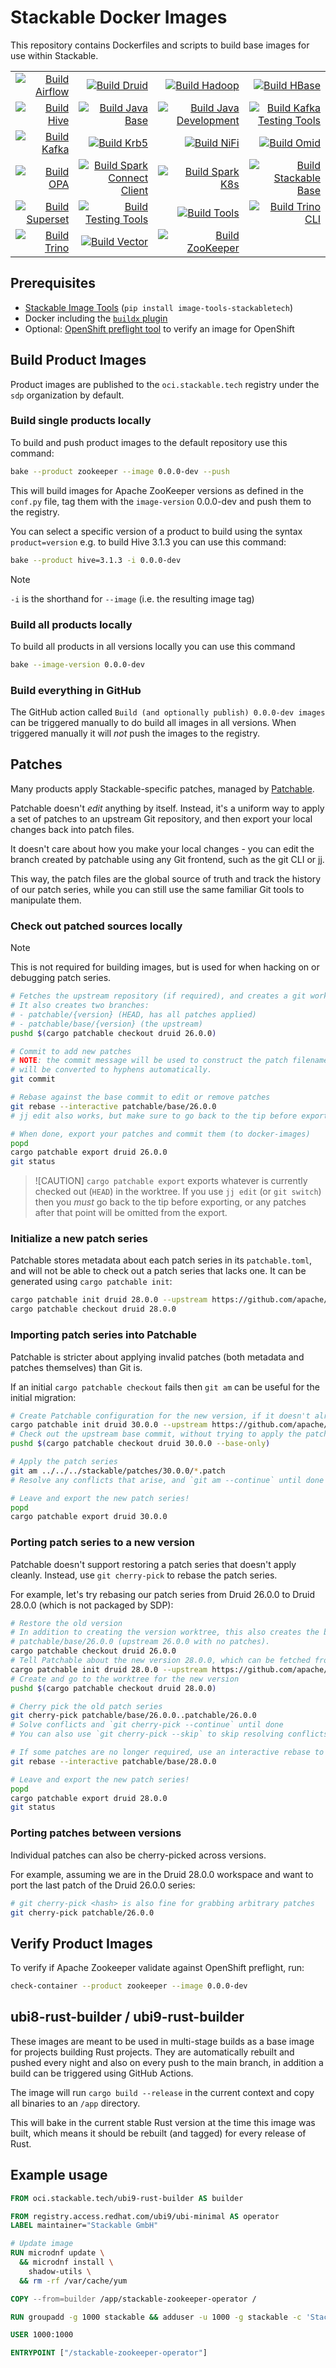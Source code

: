 # Stackable Docker Images

This repository contains Dockerfiles and scripts to build base images for use within Stackable.

<!-- start:badges: autogenerated by ./.scripts/update_readme_badges.sh -->
| | | | |
| -: | -: | -: | -: |
| [![Build Airflow]][build_airflow.yaml] | [![Build Druid]][build_druid.yaml] | [![Build Hadoop]][build_hadoop.yaml] | [![Build HBase]][build_hbase.yaml] |
| [![Build Hive]][build_hive.yaml] | [![Build Java Base]][build_java-base.yaml] | [![Build Java Development]][build_java-devel.yaml] | [![Build Kafka Testing Tools]][build_kafka-testing-tools.yaml] |
| [![Build Kafka]][build_kafka.yaml] | [![Build Krb5]][build_krb5.yaml] | [![Build NiFi]][build_nifi.yaml] | [![Build Omid]][build_omid.yaml] |
| [![Build OPA]][build_opa.yaml] | [![Build Spark Connect Client]][build_spark-connect-client.yaml] | [![Build Spark K8s]][build_spark-k8s.yaml] | [![Build Stackable Base]][build_stackable-base.yaml] |
| [![Build Superset]][build_superset.yaml] | [![Build Testing Tools]][build_testing-tools.yaml] | [![Build Tools]][build_tools.yaml] | [![Build Trino CLI]][build_trino-cli.yaml] |
| [![Build Trino]][build_trino.yaml] | [![Build Vector]][build_vector.yaml] | [![Build ZooKeeper]][build_zookeeper.yaml] | |
<!-- end:badges -->

## Prerequisites

* [Stackable Image Tools](https://github.com/stackabletech/image-tools) (`pip install image-tools-stackabletech`)
* Docker including the [`buildx` plugin](https://github.com/docker/buildx)
* Optional: [OpenShift preflight tool](https://github.com/redhat-openshift-ecosystem/openshift-preflight) to verify an image for OpenShift

## Build Product Images

Product images are published to the `oci.stackable.tech` registry under the `sdp` organization by default.

### Build single products locally

To build and push product images to the default repository use this command:

```sh
bake --product zookeeper --image 0.0.0-dev --push
```

This will build images for Apache ZooKeeper versions as defined in the `conf.py` file, tag them with the `image-version` 0.0.0-dev and push them to the registry.

You can select a specific version of a product to build using the syntax `product=version` e.g. to build Hive 3.1.3 you can use this command:

```sh
bake --product hive=3.1.3 -i 0.0.0-dev
```

> [!NOTE]
> `-i` is the shorthand for `--image` (i.e. the resulting image tag)

### Build all products locally

To build all products in all versions locally you can use this command

```sh
bake --image-version 0.0.0-dev
```

### Build everything in GitHub

The GitHub action called `Build (and optionally publish) 0.0.0-dev images` can be triggered manually to do build all images in all versions.
When triggered manually it will _not_ push the images to the registry.

## Patches

Many products apply Stackable-specific patches, managed by [Patchable](rust/patchable).

Patchable doesn't _edit_ anything by itself. Instead, it's a uniform way to apply a set of patches
to an upstream Git repository, and then export your local changes back into patch files.

It doesn't care about how you make your local changes - you can edit the branch created by
patchable using any Git frontend, such as the git CLI or [jj](https://jj-vcs.github.io/jj/latest/).

This way, the patch files are the global source of truth and track the history of our patch series,
while you can still use the same familiar Git tools to manipulate them.

### Check out patched sources locally

> [!NOTE]
> This is not required for building images, but is used for when hacking on or debugging patch series.

```sh
# Fetches the upstream repository (if required), and creates a git worktree to work with it
# It also creates two branches:
# - patchable/{version} (HEAD, has all patches applied)
# - patchable/base/{version} (the upstream)
pushd $(cargo patchable checkout druid 26.0.0)

# Commit to add new patches
# NOTE: the commit message will be used to construct the patch filename. Spaces
# will be converted to hyphens automatically.
git commit

# Rebase against the base commit to edit or remove patches
git rebase --interactive patchable/base/26.0.0
# jj edit also works, but make sure to go back to the tip before exporting

# When done, export your patches and commit them (to docker-images)
popd
cargo patchable export druid 26.0.0
git status
```

> ![CAUTION]
> `cargo patchable export` exports whatever is currently checked out (`HEAD`) in the worktree.
> If you use `jj edit` (or `git switch`) then you _must_ go back to the tip before exporting, or
> any patches after that point will be omitted from the export.

### Initialize a new patch series

Patchable stores metadata about each patch series in its `patchable.toml`, and will not be able to check out
a patch series that lacks one. It can be generated using `cargo patchable init`:

```sh
cargo patchable init druid 28.0.0 --upstream https://github.com/apache/druid.git --base druid-28.0.0
cargo patchable checkout druid 28.0.0
```

### Importing patch series into Patchable

Patchable is stricter about applying invalid patches (both metadata and patches themselves) than Git is.

If an initial `cargo patchable checkout` fails then `git am` can be useful for the initial migration:

```sh
# Create Patchable configuration for the new version, if it doesn't already exist
cargo patchable init druid 30.0.0 --upstream https://github.com/apache/druid.git --base druid-30.0.0
# Check out the upstream base commit, without trying to apply the patches
pushd $(cargo patchable checkout druid 30.0.0 --base-only)

# Apply the patch series
git am ../../../stackable/patches/30.0.0/*.patch
# Resolve any conflicts that arise, and `git am --continue` until done

# Leave and export the new patch series!
popd
cargo patchable export druid 30.0.0
```

### Porting patch series to a new version

Patchable doesn't support restoring a patch series that doesn't apply cleanly. Instead, use `git cherry-pick` to rebase the patch series.

For example, let's try rebasing our patch series from Druid 26.0.0 to Druid 28.0.0 (which is not packaged by SDP):

```sh
# Restore the old version
# In addition to creating the version worktree, this also creates the branches patchable/26.0.0 (26.0.0 with our patches applied) and
# patchable/base/26.0.0 (upstream 26.0.0 with no patches).
cargo patchable checkout druid 26.0.0
# Tell Patchable about the new version 28.0.0, which can be fetched from https://github.com/apache/druid.git, and has the tag druid-28.0.0
cargo patchable init druid 28.0.0 --upstream https://github.com/apache/druid.git --base druid-28.0.0
# Create and go to the worktree for the new version
pushd $(cargo patchable checkout druid 28.0.0)

# Cherry pick the old patch series
git cherry-pick patchable/base/26.0.0..patchable/26.0.0
# Solve conflicts and `git cherry-pick --continue` until done
# You can also use `git cherry-pick --skip` to skip resolving conflicts for patches that are no longer required

# If some patches are no longer required, use an interactive rebase to remove them (or do other cleanup)
git rebase --interactive patchable/base/28.0.0

# Leave and export the new patch series!
popd
cargo patchable export druid 28.0.0
git status
```

### Porting patches between versions

Individual patches can also be cherry-picked across versions.

For example, assuming we are in the Druid 28.0.0 workspace and want to port the last patch of the Druid 26.0.0 series:

```sh
# git cherry-pick <hash> is also fine for grabbing arbitrary patches
git cherry-pick patchable/26.0.0
```

## Verify Product Images

To verify if Apache Zookeeper validate against OpenShift preflight, run:

```sh
check-container --product zookeeper --image 0.0.0-dev
```

## ubi8-rust-builder / ubi9-rust-builder

These images are meant to be used in multi-stage builds as a base image for projects building Rust projects.
They are automatically rebuilt and pushed every night and also on every push to the main branch, in addition a build can be triggered using GitHub Actions.

The image will run `cargo build --release` in the current context and copy all binaries to an `/app` directory.

This will bake in the current stable Rust version at the time this image was built, which means it should be rebuilt (and tagged) for every release of Rust.

## Example usage

```dockerfile
FROM oci.stackable.tech/ubi9-rust-builder AS builder

FROM registry.access.redhat.com/ubi9/ubi-minimal AS operator
LABEL maintainer="Stackable GmbH"

# Update image
RUN microdnf update \
  && microdnf install \
    shadow-utils \
  && rm -rf /var/cache/yum

COPY --from=builder /app/stackable-zookeeper-operator /

RUN groupadd -g 1000 stackable && adduser -u 1000 -g stackable -c 'Stackable Operator' stackable

USER 1000:1000

ENTRYPOINT ["/stackable-zookeeper-operator"]
```

<!-- start:links: autogenerated by ./.scripts/update_readme_badges.sh -->
[Build Airflow]: https://github.com/stackabletech/docker-images/actions/workflows/build_airflow.yaml/badge.svg
[build_airflow.yaml]: https://github.com/stackabletech/docker-images/actions/workflows/build_airflow.yaml
[Build Druid]: https://github.com/stackabletech/docker-images/actions/workflows/build_druid.yaml/badge.svg
[build_druid.yaml]: https://github.com/stackabletech/docker-images/actions/workflows/build_druid.yaml
[Build Hadoop]: https://github.com/stackabletech/docker-images/actions/workflows/build_hadoop.yaml/badge.svg
[build_hadoop.yaml]: https://github.com/stackabletech/docker-images/actions/workflows/build_hadoop.yaml
[Build HBase]: https://github.com/stackabletech/docker-images/actions/workflows/build_hbase.yaml/badge.svg
[build_hbase.yaml]: https://github.com/stackabletech/docker-images/actions/workflows/build_hbase.yaml
[Build Hive]: https://github.com/stackabletech/docker-images/actions/workflows/build_hive.yaml/badge.svg
[build_hive.yaml]: https://github.com/stackabletech/docker-images/actions/workflows/build_hive.yaml
[Build Java Base]: https://github.com/stackabletech/docker-images/actions/workflows/build_java-base.yaml/badge.svg
[build_java-base.yaml]: https://github.com/stackabletech/docker-images/actions/workflows/build_java-base.yaml
[Build Java Development]: https://github.com/stackabletech/docker-images/actions/workflows/build_java-devel.yaml/badge.svg
[build_java-devel.yaml]: https://github.com/stackabletech/docker-images/actions/workflows/build_java-devel.yaml
[Build Kafka Testing Tools]: https://github.com/stackabletech/docker-images/actions/workflows/build_kafka-testing-tools.yaml/badge.svg
[build_kafka-testing-tools.yaml]: https://github.com/stackabletech/docker-images/actions/workflows/build_kafka-testing-tools.yaml
[Build Kafka]: https://github.com/stackabletech/docker-images/actions/workflows/build_kafka.yaml/badge.svg
[build_kafka.yaml]: https://github.com/stackabletech/docker-images/actions/workflows/build_kafka.yaml
[Build Krb5]: https://github.com/stackabletech/docker-images/actions/workflows/build_krb5.yaml/badge.svg
[build_krb5.yaml]: https://github.com/stackabletech/docker-images/actions/workflows/build_krb5.yaml
[Build NiFi]: https://github.com/stackabletech/docker-images/actions/workflows/build_nifi.yaml/badge.svg
[build_nifi.yaml]: https://github.com/stackabletech/docker-images/actions/workflows/build_nifi.yaml
[Build Omid]: https://github.com/stackabletech/docker-images/actions/workflows/build_omid.yaml/badge.svg
[build_omid.yaml]: https://github.com/stackabletech/docker-images/actions/workflows/build_omid.yaml
[Build OPA]: https://github.com/stackabletech/docker-images/actions/workflows/build_opa.yaml/badge.svg
[build_opa.yaml]: https://github.com/stackabletech/docker-images/actions/workflows/build_opa.yaml
[Build Spark Connect Client]: https://github.com/stackabletech/docker-images/actions/workflows/build_spark-connect-client.yaml/badge.svg
[build_spark-connect-client.yaml]: https://github.com/stackabletech/docker-images/actions/workflows/build_spark-connect-client.yaml
[Build Spark K8s]: https://github.com/stackabletech/docker-images/actions/workflows/build_spark-k8s.yaml/badge.svg
[build_spark-k8s.yaml]: https://github.com/stackabletech/docker-images/actions/workflows/build_spark-k8s.yaml
[Build Stackable Base]: https://github.com/stackabletech/docker-images/actions/workflows/build_stackable-base.yaml/badge.svg
[build_stackable-base.yaml]: https://github.com/stackabletech/docker-images/actions/workflows/build_stackable-base.yaml
[Build Superset]: https://github.com/stackabletech/docker-images/actions/workflows/build_superset.yaml/badge.svg
[build_superset.yaml]: https://github.com/stackabletech/docker-images/actions/workflows/build_superset.yaml
[Build Testing Tools]: https://github.com/stackabletech/docker-images/actions/workflows/build_testing-tools.yaml/badge.svg
[build_testing-tools.yaml]: https://github.com/stackabletech/docker-images/actions/workflows/build_testing-tools.yaml
[Build Tools]: https://github.com/stackabletech/docker-images/actions/workflows/build_tools.yaml/badge.svg
[build_tools.yaml]: https://github.com/stackabletech/docker-images/actions/workflows/build_tools.yaml
[Build Trino CLI]: https://github.com/stackabletech/docker-images/actions/workflows/build_trino-cli.yaml/badge.svg
[build_trino-cli.yaml]: https://github.com/stackabletech/docker-images/actions/workflows/build_trino-cli.yaml
[Build Trino]: https://github.com/stackabletech/docker-images/actions/workflows/build_trino.yaml/badge.svg
[build_trino.yaml]: https://github.com/stackabletech/docker-images/actions/workflows/build_trino.yaml
[Build Vector]: https://github.com/stackabletech/docker-images/actions/workflows/build_vector.yaml/badge.svg
[build_vector.yaml]: https://github.com/stackabletech/docker-images/actions/workflows/build_vector.yaml
[Build ZooKeeper]: https://github.com/stackabletech/docker-images/actions/workflows/build_zookeeper.yaml/badge.svg
[build_zookeeper.yaml]: https://github.com/stackabletech/docker-images/actions/workflows/build_zookeeper.yaml
<!-- end:links -->
